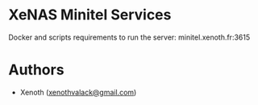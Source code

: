 # XeNAS Minitel Services
Docker and scripts requirements to run the server:
minitel.xenoth.fr:3615

# Authors
* Xenoth (xenothvalack@gmail.com)
